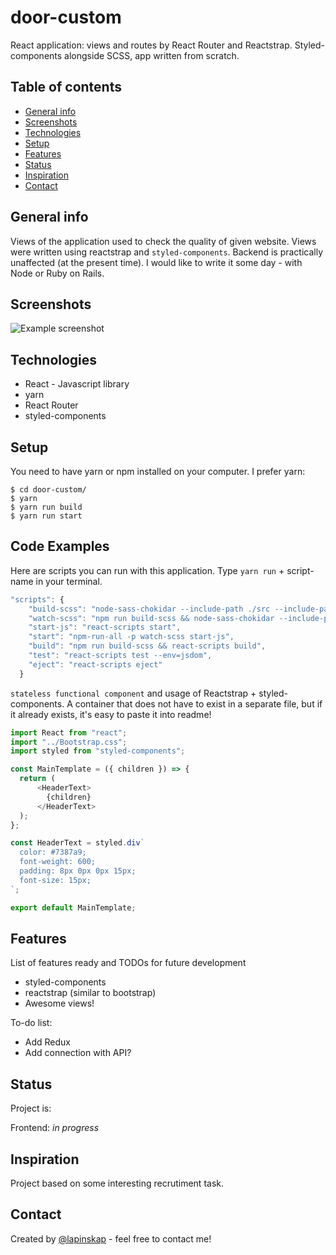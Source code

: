 # door-custom
React application: views and routes by React Router and Reactstrap. Styled-components alongside SCSS, app written from scratch.

## Table of contents
* [General info](#general-info)
* [Screenshots](#screenshots)
* [Technologies](#technologies)
* [Setup](#setup)
* [Features](#features)
* [Status](#status)
* [Inspiration](#inspiration)
* [Contact](#contact)

## General info

Views of the application used to check the quality of given website. Views were written using reactstrap and `styled-components`.
Backend is practically unaffected (at the present time).
I would like to write it some day - with Node or Ruby on Rails.


## Screenshots
![Example screenshot]()

## Technologies
* React - Javascript library
* yarn
* React Router
* styled-components

## Setup

You need to have yarn or npm installed on your computer. I prefer yarn:

```
$ cd door-custom/
$ yarn
$ yarn run build
$ yarn run start
```

## Code Examples

Here are scripts you can run with this application. Type `yarn run` + script-name in your terminal. 

```javascript
"scripts": {
    "build-scss": "node-sass-chokidar --include-path ./src --include-path ./node_modules src/ -o src/",
    "watch-scss": "npm run build-scss && node-sass-chokidar --include-path ./src --include-path ./node_modules src/ -o src/ --watch --recursive",
    "start-js": "react-scripts start",
    "start": "npm-run-all -p watch-scss start-js",
    "build": "npm run build-scss && react-scripts build",
    "test": "react-scripts test --env=jsdom",
    "eject": "react-scripts eject"
  }
```
`stateless functional component` and usage of Reactstrap + styled-components. A container that does not have to exist in a separate file, but if it already exists, it's easy to paste it into readme!

```javascript
import React from "react";
import "../Bootstrap.css";
import styled from "styled-components";

const MainTemplate = ({ children }) => {
  return (
      <HeaderText>
        {children}
      </HeaderText>
  );
};

const HeaderText = styled.div`
  color: #7387a9;
  font-weight: 600;
  padding: 8px 0px 0px 15px;
  font-size: 15px;
`;

export default MainTemplate;
```

## Features
List of features ready and TODOs for future development
* styled-components 
* reactstrap (similar to bootstrap)
* Awesome views!

To-do list:
* Add Redux 
* Add connection with API?

## Status
Project is: 

Frontend: _in  progress_



## Inspiration
Project based on some interesting recrutiment task. 

## Contact
Created by [@lapinskap](https://www.linkedin.com/in/lapinskap/) - feel free to contact me!
